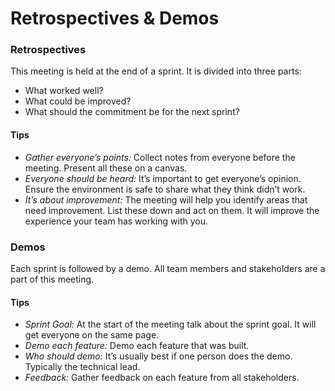 # Retrospectives & Demos

### Retrospectives

This meeting is held at the end of a sprint. It is divided into three parts:

* What worked well?
* What could be improved?
* What should the commitment be for the next sprint?

#### Tips

* _Gather everyone’s points:_ Collect notes from everyone before the meeting. Present all these on a canvas.
* _Everyone should be heard:_ It’s important to get everyone’s opinion. Ensure the environment is safe to share what they think didn’t work.
* _It’s about improvement:_ The meeting will help you identify areas that need improvement. List these down and act on them. It will improve the experience your team has working with you.

### Demos

Each sprint is followed by a demo. All team members and stakeholders are a part of this meeting.

#### Tips

* _Sprint Goal:_ At the start of the meeting talk about the sprint goal. It will get everyone on the same page.
* _Demo each feature:_ Demo each feature that was built.
* _Who should demo:_ It’s usually best if one person does the demo. Typically the technical lead.
* _Feedback:_ Gather feedback on each feature from all stakeholders.
